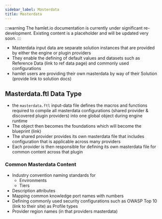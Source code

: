 ```yaml
---
sidebar_label: Masterdata
title: Masterdata
---
```


:::warning
The hamlet.io documentation is currently under significant re-development. Existing content is a placeholder and will be updated very soon.
:::

* Masterdata input data are separate solution instances that are provided by either the engine or plugin providers
* They enable the defining of default values and datasets such as Reference Data (link to ref data page)  and commonly used configurations
* hamlet users are providing their own masterdata by way of their Solution (provide link to solution docs)

## Masterdata.ftl Data Type

* the `masterdata.ftl` input-data file defines the macros and functions required to compile all masterdata configurations (shared provider & discovered plugin providers) into one global object during engine runtime
* The object then becomes the foundations which will become the blueprint (link)
* The shared provider provides its own masterdata file that includes configuration that is applicable across many providers
* Each provider is then responsible for defining its own masterdata file for common content across that plugin

### Common Masterdata Content

* Industry convention naming standards for
  * Environments
  * Tiers
* Description attributes
* Mapping common knowledge port names with numbers
* Defining commonly used security configurations such as OWASP Top 10 (link to their site) as Profile types
* Provider region names (in that providers masterdata)
